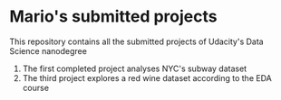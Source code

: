 # Mario's submitted projects
 This repository contains all the submitted projects of Udacity's Data Science nanodegree
 1. The first completed project analyses NYC's subway dataset
 3. The third project explores a red wine dataset according to the EDA course
